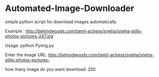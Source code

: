 # Automated-Image-Downloader
simple python script for download images automatically

Example : http://behindwoods.com/tamil-actress/sneha/sneha-stills-photos-pictures-247.jpg

Usage: python Pyimg.py

Enter the image URL:  http://behindwoods.com/tamil-actress/sneha/sneha-stills-photos-pictures-

how many image do you want download: 250
